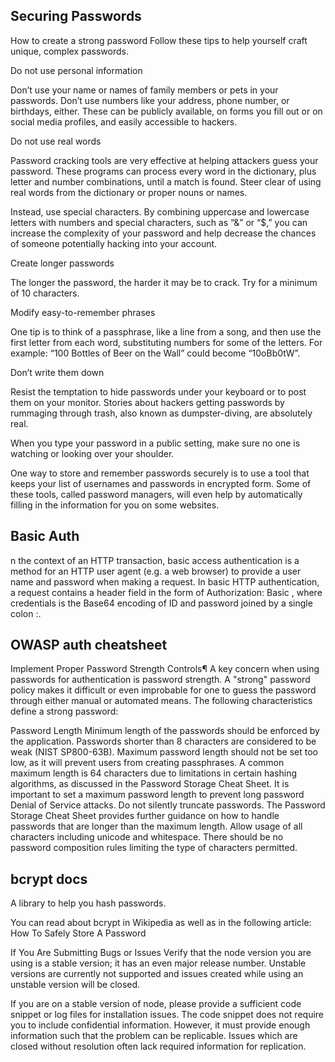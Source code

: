 ## Securing Passwords
How to create a strong password
Follow these tips to help yourself craft unique, complex passwords.

Do not use personal information

Don’t use your name or names of family members or pets in your passwords. Don’t use numbers like your address, phone number, or birthdays, either. These can be publicly available, on forms you fill out or on social media profiles, and easily accessible to hackers.

Do not use real words

Password cracking tools are very effective at helping attackers guess your password. These programs can process every word in the dictionary, plus letter and number combinations, until a match is found. Steer clear of using real words from the dictionary or proper nouns or names.

Instead, use special characters. By combining uppercase and lowercase letters with numbers and special characters, such as “&” or “$,” you can increase the complexity of your password and help decrease the chances of someone potentially hacking into your account.

Create longer passwords

The longer the password, the harder it may be to crack. Try for a minimum of 10 characters.

Modify easy-to-remember phrases

One tip is to think of a passphrase, like a line from a song, and then use the first letter from each word, substituting numbers for some of the letters. For example: “100 Bottles of Beer on the Wall” could become “10oBb0tW”.

Don’t write them down

Resist the temptation to hide passwords under your keyboard or to post them on your monitor. Stories about hackers getting passwords by rummaging through trash, also known as dumpster-diving, are absolutely real.

When you type your password in a public setting, make sure no one is watching or looking over your shoulder.

One way to store and remember passwords securely is to use a tool that keeps your list of usernames and passwords in encrypted form. Some of these tools, called password managers, will even help by automatically filling in the information for you on some websites.


## Basic Auth
n the context of an HTTP transaction, basic access authentication is a method for an HTTP user agent (e.g. a web browser) to provide a user name and password when making a request. In basic HTTP authentication, a request contains a header field in the form of Authorization: Basic <credentials>, where credentials is the Base64 encoding of ID and password joined by a single colon :.


## OWASP auth cheatsheet
Implement Proper Password Strength Controls¶
A key concern when using passwords for authentication is password strength. A "strong" password policy makes it difficult or even improbable for one to guess the password through either manual or automated means. The following characteristics define a strong password:

Password Length
Minimum length of the passwords should be enforced by the application. Passwords shorter than 8 characters are considered to be weak (NIST SP800-63B).
Maximum password length should not be set too low, as it will prevent users from creating passphrases. A common maximum length is 64 characters due to limitations in certain hashing algorithms, as discussed in the Password Storage Cheat Sheet. It is important to set a maximum password length to prevent long password Denial of Service attacks.
Do not silently truncate passwords. The Password Storage Cheat Sheet provides further guidance on how to handle passwords that are longer than the maximum length.
Allow usage of all characters including unicode and whitespace. There should be no password composition rules limiting the type of characters permitted.

## bcrypt docs

A library to help you hash passwords.

You can read about bcrypt in Wikipedia as well as in the following article: How To Safely Store A Password

If You Are Submitting Bugs or Issues
Verify that the node version you are using is a stable version; it has an even major release number. Unstable versions are currently not supported and issues created while using an unstable version will be closed.

If you are on a stable version of node, please provide a sufficient code snippet or log files for installation issues. The code snippet does not require you to include confidential information. However, it must provide enough information such that the problem can be replicable. Issues which are closed without resolution often lack required information for replication.